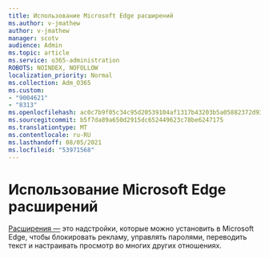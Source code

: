 ```yaml
---
title: Использование Microsoft Edge расширений
ms.author: v-jmathew
author: v-jmathew
manager: scotv
audience: Admin
ms.topic: article
ms.service: o365-administration
ROBOTS: NOINDEX, NOFOLLOW
localization_priority: Normal
ms.collection: Adm_O365
ms.custom:
- "9004621"
- "8313"
ms.openlocfilehash: ac0c7b9f05c34c95d20539104af1317b43203b5a05882372d93c98b80632ced3
ms.sourcegitcommit: b5f7da89a650d2915dc652449623c78be6247175
ms.translationtype: MT
ms.contentlocale: ru-RU
ms.lasthandoff: 08/05/2021
ms.locfileid: "53971568"
---
```

# <a name="use-microsoft-edge-extensions"></a>Использование Microsoft Edge расширений

[Расширения —](https://go.microsoft.com/fwlink/?linkid=2135619) это надстройки, которые можно установить в Microsoft Edge, чтобы блокировать рекламу, управлять паролями, переводить текст и настраивать просмотр во многих других отношениях.
